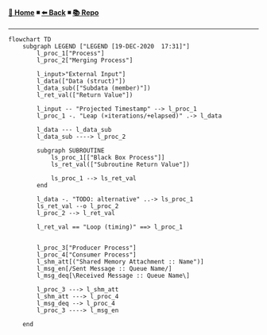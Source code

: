 
#### [🏡 Home](https://jack23247.github.io/rt-app/index) ◾ [⬅️ Back](https://jack23247.github.io/rt-app/diags) ◾ [📚 Repo](https://github.com/jack23247/rt-app)

---

```mermaid
flowchart TD
	subgraph LEGEND ["LEGEND [19-DEC-2020  17:31]"]
		l_proc_1["Process"]
		l_proc_2["Merging Process"]

		l_input>"External Input"]
		l_data(["Data (struct)"])
		l_data_sub(["Subdata (member)"])
		l_ret_val(["Return Value"])

		l_input -- "Projected Timestamp" --> l_proc_1
		l_proc_1 -. "Leap (⨯iterations/+elapsed)" .-> l_data

		l_data --- l_data_sub
		l_data_sub ----> l_proc_2

		subgraph SUBROUTINE
			ls_proc_1[["Black Box Process"]]
			ls_ret_val(["Subroutine Return Value"])

			ls_proc_1 --> ls_ret_val
		end

		l_data -. "TODO: alternative" ..-> ls_proc_1
		ls_ret_val --o l_proc_2
		l_proc_2 --> l_ret_val

		l_ret_val == "Loop (timing)" ==> l_proc_1


		l_proc_3["Producer Process"]
		l_proc_4["Consumer Process"]
		l_shm_att[("Shared Memory Attachment :: Name")]
		l_msg_en[/Sent Message :: Queue Name/]
		l_msg_deq[\Received Message :: Queue Name\]

		l_proc_3 ---> l_shm_att
		l_shm_att ---> l_proc_4
		l_msg_deq --> l_proc_4
		l_proc_3 ----> l_msg_en

	end
```